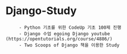 # Django-Study
         - Python 기초를 위한 CodeUp 기초 100제 진행
         - Django 수업 egoing Django youtube (https://opentutorials.org/course/4886/)
         - Two Scoops of Django 책을 이용한 Study
